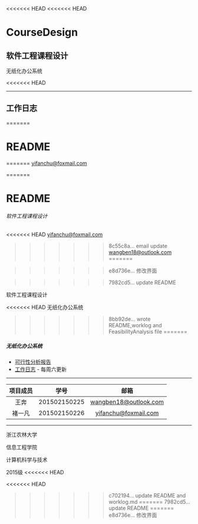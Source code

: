 <<<<<<< HEAD
<<<<<<< HEAD
# CourseDesign
## 软件工程课程设计

无纸化办公系统

<<<<<<< HEAD
***
## 工作日志
=======
# README	
=======
<yifanchu@foxmail.com>

=======
# README

###### 软件工程课程设计

<<<<<<< HEAD
<yifanchu@foxmail.com>  
>>>>>>> 8c55c8a... email update
<wangben18@outlook.com>
=======


>>>>>>> e8d736e... 修改界面

>>>>>>> 7982cd5... update README

软件工程课程设计

<<<<<<< HEAD
无纸化办公系统
>>>>>>> 8bb92de... wrote README,worklog and FeasibilityAnalysis file
=======
##### 无纸化办公系统

* [可行性分析报告](/docs/FeasibilityAnalysis.md)
* [工作日志](/docs/worklog.md)  -  每周六更新




---

| 项目成员 |     学号     |            邮箱          |
| :------: | :----------: | :---------------------: |
|   王奔   | 201502150225 | <wangben18@outlook.com> |
|  褚一凡  | 201502150226 | <yifanchu@foxmail.com>  |

---




浙江农林大学

信息工程学院

计算机科学与技术

2015级
<<<<<<< HEAD

<<<<<<< HEAD
  ​
>>>>>>> c702194... update README and worklog.md
=======
>>>>>>> 7982cd5... update README
=======
>>>>>>> e8d736e... 修改界面
